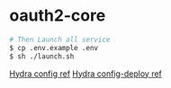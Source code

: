 # oauth2-core

```bash
# Then Launch all service
$ cp .env.example .env
$ sh ./launch.sh
```

[Hydra config ref](https://www.ory.sh/docs/hydra/reference/configuration)
[Hydra config-deploy ref](https://www.ory.sh/hydra/docs/configure-deploy/)
